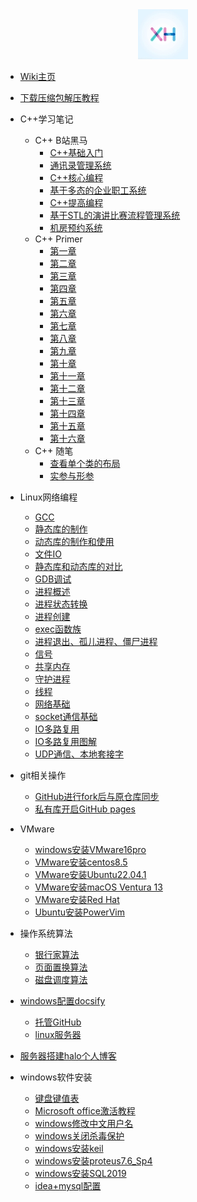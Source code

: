 <div align="center">
<a href="https://wiki.xhcheats.cn/#/">
<img src=xh1.jpg />
</div>

* [Wiki主页](README.md)

* [下载压缩包解压教程](qita/jieya.md)

* C++学习笔记
  * C++ B站黑马
    * [C++基础入门](CPP/一/C++基础入门.md)
    * [通讯录管理系统](CPP/二/通讯录管理系统.md)
    * [C++核心编程](CPP/三/C++核心编程.md)
    * [基于多态的企业职工系统](CPP/四/职工管理系统.md)
    * [C++提高编程](CPP/五/C++提高编程.md)
    * [基于STL的演讲比赛流程管理系统](CPP/六/演讲比赛.md)
    * [机房预约系统](CPP/七/机房预约系统.md)
  * C++ Primer
    * [第一章](CPP/Primer/第1章.md)
    * [第二章](CPP/Primer/第2章.md)
    * [第三章](CPP/Primer/第3章.md)
    * [第四章](CPP/Primer/第4章.md)
    * [第五章](CPP/Primer/第5章.md)
    * [第六章](CPP/Primer/第6章.md)
    * [第七章](CPP/Primer/第7章.md)
    * [第八章](CPP/Primer/第8章.md)
    * [第九章](CPP/Primer/第9章.md)
    * [第十章](CPP/Primer/第10章.md)
    * [第十一章](CPP/Primer/第11章.md)
    * [第十二章](CPP/Primer/第12章.md)
    * [第十三章](CPP/Primer/第13章.md)
    * [第十四章](CPP/Primer/第14章.md)
    * [第十五章](CPP/Primer/第15章.md)
    * [第十六章](CPP/Primer/第16章.md)
  * C++ 随笔
    * [查看单个类的布局](CPP/随笔/single.md)
    * [实参与形参](CPP/随笔/shican.md)
* Linux网络编程
  * [GCC](Linuxnetwork/GCC.md)
  * [静态库的制作](Linuxnetwork/静态库的制作.md)
  * [动态库的制作和使用](Linuxnetwork/动态库的制作和使用.md)
  * [文件IO](Linuxnetwork/文件IO.md)
  * [静态库和动态库的对比](Linuxnetwork/静态库和动态库的对比.md)
  * [GDB调试](Linuxnetwork/GDB调试.md)
  * [进程概述](Linuxnetwork/进程概述.md)
  * [进程状态转换](Linuxnetwork/进程状态转换.md)
  * [进程创建](Linuxnetwork/进程创建.md)
  * [exec函数族](Linuxnetwork/exec函数族.md)
  * [进程退出、孤儿进程、僵尸进程](Linuxnetwork/进程退出、孤儿进程、僵尸进程.md)
  * [信号](Linuxnetwork/信号.md)
  * [共享内存](Linuxnetwork/共享内存.md)
  * [守护进程](Linuxnetwork/守护进程.md)
  * [线程](Linuxnetwork/线程.md)
  * [网络基础](Linuxnetwork/网络基础.md)
  * [socket通信基础](Linuxnetwork/socket通信基础.md)
  * [IO多路复用](Linuxnetwork/IO多路复用.md)
  * [IO多路复用图解](Linuxnetwork/IO多路复用图解.md)
  * [UDP通信、本地套接字](Linuxnetwork/UDP通信、本地套接字.md)
* git相关操作
  * [GitHub进行fork后与原仓库同步](git/upstream.md)
  * [私有库开启GitHub pages](wiki/githubaction.md)

* VMware
  * [windows安装VMware16pro](VMware/VMware.md)
  * [VMware安装centos8.5](VMware/centos.md)
  * [VMware安装Ubuntu22.04.1](VMware/Ubuntu.md)
  * [VMware安装macOS Ventura 13](VMware/Ventura13.md)
  * [VMware安装Red Hat](<VMware/red hat.md>)
  * [Ubuntu安装PowerVim](Vmware/PowerVim.md)

* 操作系统算法
  * [银行家算法](algorithm/banker.md)
  * [页面置换算法](algorithm/pagedisplace.md)
  * [磁盘调度算法](algorithm/Disk_scheduling.md)

* [windows配置docsify](qita/docsify.md)
  * [托管GitHub](qita/docsify1.md)
  * [linux服务器](qita/docsify2.md)

* [服务器搭建halo个人博客](qita/halo.md)

* windows软件安装
  * [键盘键值表](qita/jianpankey.md)
  * [Microsoft office激活教程](qita/office.md)
  * [windows修改中文用户名](qita/yonghuming.md)
  * [windows关闭杀毒保护](qita/guanshadu.md)
  * [windows安装keil](qita/keil.md)
  * [windows安装proteus7.6\_Sp4](qita/proteus.md)
  * [windows安装SQL2019](qita/sql.md)
  * [idea+mysql配置](qita/idea.md)
